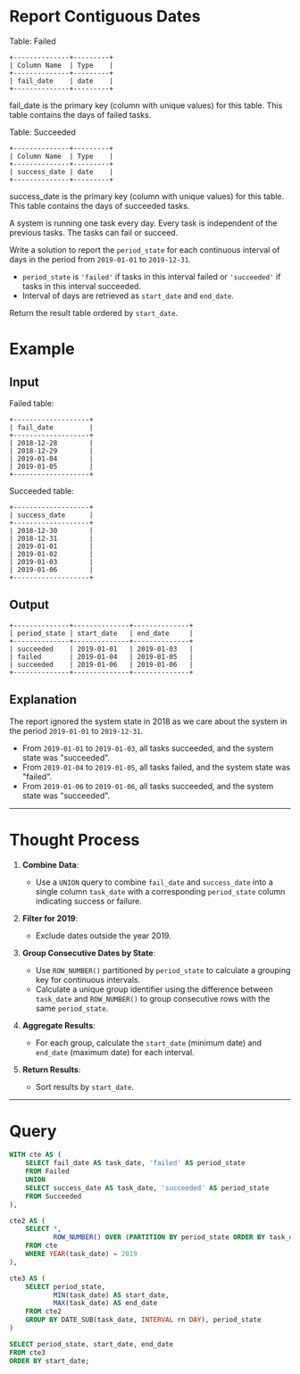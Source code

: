 
# Report Contiguous Dates

Table: Failed
```
+--------------+---------+
| Column Name  | Type    |
+--------------+---------+
| fail_date    | date    |
+--------------+---------+
```
fail_date is the primary key (column with unique values) for this table.
This table contains the days of failed tasks.

Table: Succeeded
```
+--------------+---------+
| Column Name  | Type    |
+--------------+---------+
| success_date | date    |
+--------------+---------+
```
success_date is the primary key (column with unique values) for this table.
This table contains the days of succeeded tasks.

A system is running one task every day. Every task is independent of the previous tasks. The tasks can fail or succeed.

Write a solution to report the `period_state` for each continuous interval of days in the period from `2019-01-01` to `2019-12-31`.

- `period_state` is `'failed'` if tasks in this interval failed or `'succeeded'` if tasks in this interval succeeded.
- Interval of days are retrieved as `start_date` and `end_date`.

Return the result table ordered by `start_date`.

# Example

## Input

Failed table:
```
+-------------------+
| fail_date         |
+-------------------+
| 2018-12-28        |
| 2018-12-29        |
| 2019-01-04        |
| 2019-01-05        |
+-------------------+
```
Succeeded table:
```
+-------------------+
| success_date      |
+-------------------+
| 2018-12-30        |
| 2018-12-31        |
| 2019-01-01        |
| 2019-01-02        |
| 2019-01-03        |
| 2019-01-06        |
+-------------------+
```
## Output
```
+--------------+--------------+--------------+
| period_state | start_date   | end_date     |
+--------------+--------------+--------------+
| succeeded    | 2019-01-01   | 2019-01-03   |
| failed       | 2019-01-04   | 2019-01-05   |
| succeeded    | 2019-01-06   | 2019-01-06   |
+--------------+--------------+--------------+
```
## Explanation

The report ignored the system state in 2018 as we care about the system in the period `2019-01-01` to `2019-12-31`.
- From `2019-01-01` to `2019-01-03`, all tasks succeeded, and the system state was "succeeded".
- From `2019-01-04` to `2019-01-05`, all tasks failed, and the system state was "failed".
- From `2019-01-06` to `2019-01-06`, all tasks succeeded, and the system state was "succeeded".

---
# Thought Process

1. **Combine Data**:
   - Use a `UNION` query to combine `fail_date` and `success_date` into a single column `task_date` with a corresponding `period_state` column indicating success or failure.

2. **Filter for 2019**:
   - Exclude dates outside the year 2019.

3. **Group Consecutive Dates by State**:
   - Use `ROW_NUMBER()` partitioned by `period_state` to calculate a grouping key for continuous intervals.
   - Calculate a unique group identifier using the difference between `task_date` and `ROW_NUMBER()` to group consecutive rows with the same `period_state`.

4. **Aggregate Results**:
   - For each group, calculate the `start_date` (minimum date) and `end_date` (maximum date) for each interval.

5. **Return Results**:
   - Sort results by `start_date`.

---
# Query

```sql
WITH cte AS (
    SELECT fail_date AS task_date, 'failed' AS period_state
    FROM Failed
    UNION 
    SELECT success_date AS task_date, 'succeeded' AS period_state
    FROM Succeeded
),

cte2 AS (
    SELECT *,
           ROW_NUMBER() OVER (PARTITION BY period_state ORDER BY task_date) AS rn
    FROM cte
    WHERE YEAR(task_date) = 2019
),

cte3 AS (
    SELECT period_state,
           MIN(task_date) AS start_date,
           MAX(task_date) AS end_date
    FROM cte2
    GROUP BY DATE_SUB(task_date, INTERVAL rn DAY), period_state
)

SELECT period_state, start_date, end_date
FROM cte3
ORDER BY start_date;
